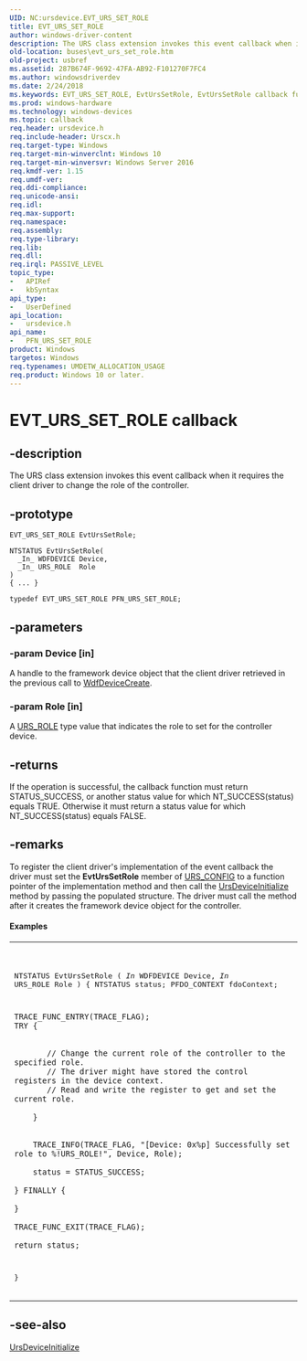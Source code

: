 ```yaml
---
UID: NC:ursdevice.EVT_URS_SET_ROLE
title: EVT_URS_SET_ROLE
author: windows-driver-content
description: The URS class extension invokes this event callback when it requires the client driver to change the role of the controller.
old-location: buses\evt_urs_set_role.htm
old-project: usbref
ms.assetid: 287B674F-9692-47FA-AB92-F101270F7FC4
ms.author: windowsdriverdev
ms.date: 2/24/2018
ms.keywords: EVT_URS_SET_ROLE, EvtUrsSetRole, EvtUrsSetRole callback function [Buses], PFN_URS_SET_ROLE, PFN_URS_SET_ROLE callback function pointer [Buses], buses.evt_urs_set_role, ursdevice/EvtUrsSetRole
ms.prod: windows-hardware
ms.technology: windows-devices
ms.topic: callback
req.header: ursdevice.h
req.include-header: Urscx.h
req.target-type: Windows
req.target-min-winverclnt: Windows 10
req.target-min-winversvr: Windows Server 2016
req.kmdf-ver: 1.15
req.umdf-ver: 
req.ddi-compliance: 
req.unicode-ansi: 
req.idl: 
req.max-support: 
req.namespace: 
req.assembly: 
req.type-library: 
req.lib: 
req.dll: 
req.irql: PASSIVE_LEVEL
topic_type:
-	APIRef
-	kbSyntax
api_type:
-	UserDefined
api_location:
-	ursdevice.h
api_name:
-	PFN_URS_SET_ROLE
product: Windows
targetos: Windows
req.typenames: UMDETW_ALLOCATION_USAGE
req.product: Windows 10 or later.
---
```


# EVT_URS_SET_ROLE callback


## -description


The URS class extension invokes this event callback when it requires the client driver to change the role of the controller.


## -prototype


````
EVT_URS_SET_ROLE EvtUrsSetRole;

NTSTATUS EvtUrsSetRole(
  _In_ WDFDEVICE Device,
  _In_ URS_ROLE  Role
)
{ ... }

typedef EVT_URS_SET_ROLE PFN_URS_SET_ROLE;
````


## -parameters




### -param Device [in]

A handle to the framework device object that the client driver retrieved in the previous call to <a href="..\wdfdevice\nf-wdfdevice-wdfdevicecreate.md">WdfDeviceCreate</a>.


### -param Role [in]

A <a href="..\urstypes\ne-urstypes-_urs_role.md">URS_ROLE</a> type value that indicates the role to set for the controller device.


## -returns



If the operation is successful, the callback function must return STATUS_SUCCESS, or another status value for which NT_SUCCESS(status) equals TRUE. Otherwise it must return a status value for which NT_SUCCESS(status) equals FALSE.




## -remarks



 To register the client driver's implementation of the event callback the driver must set the  <b>EvtUrsSetRole</b> member of <a href="..\ursdevice\ns-ursdevice-_urs_config.md">URS_CONFIG</a> to a function pointer of the implementation method and then call the <a href="..\ursdevice\nf-ursdevice-ursdeviceinitialize.md">UrsDeviceInitialize</a> method by passing the populated structure. The driver must call the method after it creates the framework device object for the controller. 


#### Examples

<div class="code"><span codelanguage=""><table>
<tr>
<th></th>
</tr>
<tr>
<td>
<pre>

NTSTATUS
EvtUrsSetRole (
    _In_ WDFDEVICE Device,
    _In_ URS_ROLE Role
    )
{
    NTSTATUS status;
    PFDO_CONTEXT fdoContext;

    TRACE_FUNC_ENTRY(TRACE_FLAG);
    TRY {


           // Change the current role of the controller to the specified role.
           // The driver might have stored the control registers in the device context. 
           // Read and write the register to get and set the current role. 

        }


        TRACE_INFO(TRACE_FLAG, "[Device: 0x%p] Successfully set role to %!URS_ROLE!", Device, Role);

        status = STATUS_SUCCESS;

    } FINALLY {

    }

    TRACE_FUNC_EXIT(TRACE_FLAG);

    return status;
}</pre>
</td>
</tr>
</table></span></div>



## -see-also

<a href="..\ursdevice\nf-ursdevice-ursdeviceinitialize.md">UrsDeviceInitialize</a>



 

 


